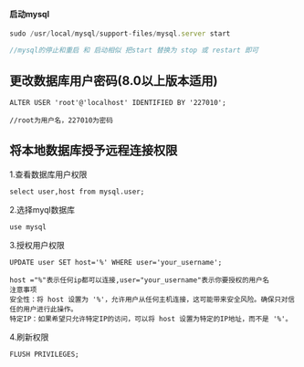 #### 启动mysql  
```js
sudo /usr/local/mysql/support-files/mysql.server start

//mysql的停止和重启 和 启动相似 把start 替换为 stop 或 restart 即可
```
## 更改数据库用户密码(8.0以上版本适用)
```mysql 
ALTER USER 'root'@'localhost' IDENTIFIED BY '227010';

//root为用户名，227010为密码
```


## 将本地数据库授予远程连接权限
1.查看数据库用户权限
```mysql
select user,host from mysql.user;
```
2.选择myql数据库
```mysql
use mysql
```
3.授权用户权限
```mysql
UPDATE user SET host='%' WHERE user='your_username';
```
```
host ="%"表示任何ip都可以连接,user="your_username"表示你要授权的用户名
注意事项
安全性：将 host 设置为 '%'，允许用户从任何主机连接，这可能带来安全风险。确保只对信任的用户进行此操作。
特定IP：如果希望只允许特定IP的访问，可以将 host 设置为特定的IP地址，而不是 '%'。
```
4.刷新权限
```mysql
FLUSH PRIVILEGES;
```






